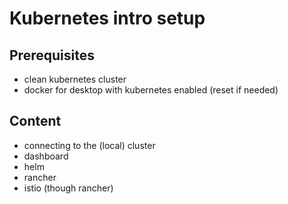 # Kubernetes intro setup

## Prerequisites

* clean kubernetes cluster
* docker for desktop with kubernetes enabled (reset if needed)

## Content

* connecting to the (local) cluster
* dashboard
* helm
* rancher
* istio (though rancher)
